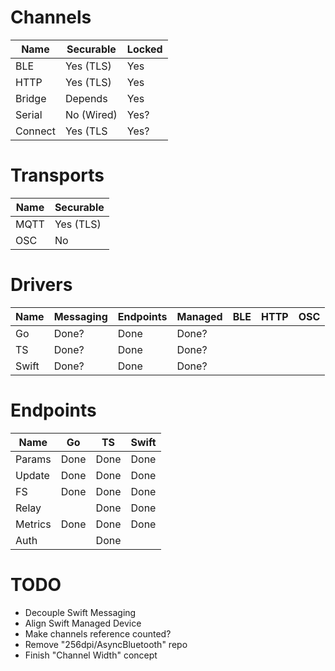 # Channels

| Name    | Securable  | Locked |
|---------|------------|--------|
| BLE     | Yes (TLS)  | Yes    |
| HTTP    | Yes (TLS)  | Yes    |
| Bridge  | Depends    | Yes    |
| Serial  | No (Wired) | Yes?   |
| Connect | Yes (TLS   | Yes?   |

# Transports

| Name | Securable |
|------|-----------|
| MQTT | Yes (TLS) |
| OSC  | No        |

# Drivers

| Name  | Messaging | Endpoints | Managed | BLE | HTTP | OSC |
|-------|-----------|-----------|---------|-----|------|-----|
| Go    | Done?     | Done      | Done?   |     |      |     |
| TS    | Done?     | Done      | Done?   |     |      |     |
| Swift | Done?     | Done      | Done?   |     |      |     |

# Endpoints

| Name    | Go   | TS   | Swift |  
|---------|------|------|-------|  
| Params  | Done | Done | Done  |
| Update  | Done | Done | Done  | 
| FS      | Done | Done | Done  |
| Relay   |      | Done | Done  |
| Metrics | Done | Done | Done  |
| Auth    |      | Done |       |

# TODO

- Decouple Swift Messaging
- Align Swift Managed Device
- Make channels reference counted?
- Remove "256dpi/AsyncBluetooth" repo
- Finish "Channel Width" concept
